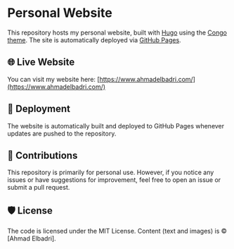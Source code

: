 # Personal Website

This repository hosts my personal website, built with [Hugo](https://gohugo.io/) using the [Congo theme](https://themes.gohugo.io/themes/congo/). The site is automatically deployed via [GitHub Pages](https://pages.github.com/).

## 🌐 Live Website

You can visit my website here: [https://www.ahmadelbadri.com/](https://www.ahmadelbadri.com/)

## 🚀 Deployment

The website is automatically built and deployed to GitHub Pages whenever updates are pushed to the repository.

## 🤝 Contributions

This repository is primarily for personal use. However, if you notice any issues or have suggestions for improvement, feel free to open an issue or submit a pull request.

## 🛡️ License

The code is licensed under the MIT License. Content (text and images) is © [Ahmad Elbadri].
